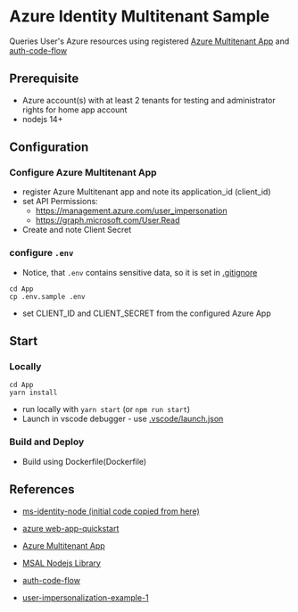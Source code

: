 # Azure Identity Multitenant Sample
Queries User's Azure resources using registered [Azure Multitenant App](https://docs.microsoft.com/en-us/azure/active-directory/develop/howto-convert-app-to-be-multi-tenant) and [auth-code-flow](https://docs.microsoft.com/en-us/azure/active-directory/develop/v2-oauth2-auth-code-flow)

## Prerequisite
- Azure account(s) with at least 2 tenants for testing and administrator rights for home app account
- nodejs 14+

## Configuration

### Configure Azure Multitenant App
- register Azure Multitenant app and note its application_id (client_id)
- set API Permissions:
    * https://management.azure.com/user_impersonation
    * https://graph.microsoft.com/User.Read
- Create and note Client Secret

### configure `.env`
- Notice, that `.env` contains sensitive data, so it is set in [.gitignore](.gitignore)
```
cd App
cp .env.sample .env
```
- set CLIENT_ID and CLIENT_SECRET from the configured Azure App

## Start

### Locally 
```
cd App
yarn install 
```
- run locally with `yarn start` (or `npm run start`)
- Launch in vscode debugger - use [.vscode/launch.json](.vscode/launch.json)

### Build and Deploy
- Build using Dockerfile(Dockerfile)

## References
- [ms-identity-node (initial code copied from here)](https://github.com/Azure-Samples/ms-identity-node)
- [azure web-app-quickstart](https://docs.microsoft.com/en-us/azure/active-directory/develop/web-app-quickstart?pivots=devlang-nodejs-msal)
- [Azure Multitenant App](https://docs.microsoft.com/en-us/azure/active-directory/develop/howto-convert-app-to-be-multi-tenant)
- [MSAL Nodejs Library](https://github.com/AzureAD/microsoft-authentication-library-for-js/blob/dev/lib/msal-node/docs/configuration.md)
- [auth-code-flow](https://docs.microsoft.com/en-us/azure/active-directory/develop/v2-oauth2-auth-code-flow)

- [user-impersonalization-example-1](https://stackoverflow.com/questions/60461875/azure-resource-management-api-without-user-impersonation-is-it-possible)


